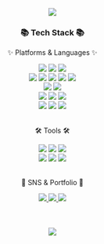 <div align=center>
	<img src="https://capsule-render.vercel.app/api?type=waving&color=auto&height=200&section=header&text=Dodo%20GitHub&fontSize=90&animation=fadeIn" />	
</div>
<div align=center>
	<h3>📚 Tech Stack 📚</h3>
	<p>✨ Platforms & Languages ✨</p>
</div>
<div align="center">
	<img src="https://img.shields.io/badge/Java-007396?style=flat&logo=JAVA&logoColor=white" />
	<img src="https://img.shields.io/badge/Python-3776AB?style=flat&logo=Python&logoColor=white" />
	<img src="https://img.shields.io/badge/GoLang-3776AB?style=flat&logo=Go&logoColor=white" />
		<br>
	<img src="https://img.shields.io/badge/React-007396?style=flat&logo=React&logoColor=white" />
	<img src="https://img.shields.io/badge/Vue.js-1572B6?style=flat&logo=Vue.js&logoColor=white" />
	<img src="https://img.shields.io/badge/jQuery-0769AD?style=flat&logo=jQuery&logoColor=white" />
	<img src="https://img.shields.io/badge/HTML5-E34F26?style=flat&logo=HTML5&logoColor=white" />
	<img src="https://img.shields.io/badge/CSS3-1572B6?style=flat&logo=CSS3&logoColor=white" />
		<br>
	<img src="https://img.shields.io/badge/JavaScript-F7DF1E?style=flat&logo=JavaScript&logoColor=white" />
	<img src="https://img.shields.io/badge/TypeScript-F7DF1E?style=flat&logo=TypeScript&logoColor=white" />
		<br>
	<img src="https://img.shields.io/badge/Spring-6DB33F?style=flat&logo=Spring&logoColor=white" />
	<img src="https://img.shields.io/badge/Bootstrap-7952B3?style=flat&logo=Bootstrap&logoColor=white" />
	<img src="https://img.shields.io/badge/Mybatis-000000?style=flat&logo=Fluentd&logoColor=white" />
	<br>
	<img src="https://img.shields.io/badge/Oracle%20SQL-F80000?style=flat&logo=Oracle&logoColor=white" />
	<img src="https://img.shields.io/badge/MySQL-4479A1?style=flat&logo=MySQL&logoColor=white" />
		<img src="https://img.shields.io/badge/MongoDB-4479A1?style=flat&logo=MongoDB&logoColor=white" />
</div>
<br>
<div align=center>
	<p>🛠 Tools 🛠</p>
</div>
<div align=center>
	<img src="https://img.shields.io/badge/Eclipse%20IDE-2C2255?style=flat&logo=EclipseIDE&logoColor=white" />
	<img src="https://img.shields.io/badge/IntelliJ%20IDEAE-2C2255?style=flat&logo=intellijidea&logoColor=white" />
	<img src="https://img.shields.io/badge/Visual%20Studio%20Code-007ACC?style=flat&logo=VisualStudioCode&logoColor=white" />
	<br>
	<img src="https://img.shields.io/badge/Tomcat-F8DC75?style=flat&logo=ApacheTomcat&logoColor=white" />
	<img src="https://img.shields.io/badge/GitHub-181717?style=flat&logo=GitHub&logoColor=white" />
		<img src="https://img.shields.io/badge/GitLab-181717?style=flat&logo=GitLab&logoColor=white" />
</div>
<br>
<div align=center>
	<p>🎨 SNS & Portfolio 🎨</p>
</div>
<div align=center>
	<a href="https://www.notion.so/Portfolio-04da17d3739f4fd5b8c39108599aaa1d?pvs=4">
		<img src="https://img.shields.io/badge/Portfolio-FF3633?style=flat&logo=Micro.blog&logoColor=white" />
	</a>
	<a href="https://github.com/CreatorDodo">
		<img src="https://img.shields.io/badge/GitHub-181717?style=flat&logo=GitHub&logoColor=white" />
	</a>
	<a href="https://hhpluscertificateofcompletion.oopy.io/">
<img src="https://static.spartacodingclub.kr/hanghae99/plus/completion/badge_red.svg" />
</a>
	<br>
</div>

<div align=center>
	<br>
	<br>
	<br>
<a href="https://hits.seeyoufarm.com"><img src="https://hits.seeyoufarm.com/api/count/incr/badge.svg?url=https%3A%2F%2Fgithub.com%2FCreatorDodo&count_bg=%2379C83D&title_bg=%23555555&icon=&icon_color=%23E7E7E7&title=hits&edge_flat=false"/></a>               
</div>
